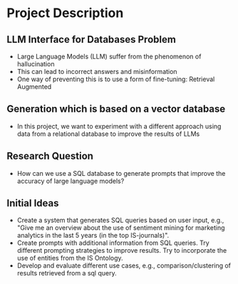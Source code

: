# Project Description

## LLM Interface for Databases Problem
- Large Language Models (LLM) suffer from the phenomenon of hallucination
- This can lead to incorrect answers and misinformation
- One way of preventing this is to use a form of fine-tuning: Retrieval Augmented
## Generation which is based on a vector database
- In this project, we want to experiment with a different approach using data from a relational database to improve the results of LLMs
## Research Question
- How can we use a SQL database to generate prompts that improve the accuracy of large language models?
## Initial Ideas
- Create a system that generates SQL queries based on user input, e.g., "Give me an overview about the use of sentiment mining for marketing analytics in the last 5 years (in the top IS-journals)".
- Create prompts with additional information from SQL queries. Try different prompting strategies to improve results. Try to incorporate the use of entities from the IS Ontology.
- Develop and evaluate different use cases, e.g., comparison/clustering of results retrieved from a sql query.
